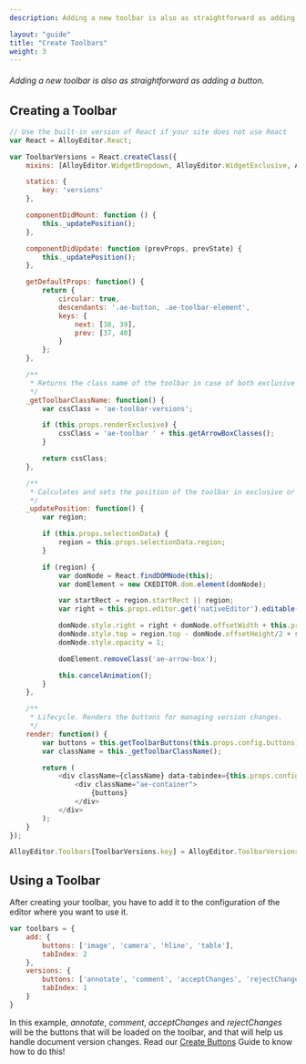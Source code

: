 ```yaml
---
description: Adding a new toolbar is also as straightforward as adding a button.

layout: "guide"
title: "Create Toolbars"
weight: 3
---
```


###### Adding a new toolbar is also as straightforward as adding a button.

<article id="article1">

## Creating a Toolbar

```javascript
// Use the built-in version of React if your site does not use React
var React = AlloyEditor.React;

var ToolbarVersions = React.createClass({
    mixins: [AlloyEditor.WidgetDropdown, AlloyEditor.WidgetExclusive, AlloyEditor.WidgetFocusManager, AlloyEditor.ToolbarButtons, AlloyEditor.WidgetPosition, AlloyEditor.WidgetArrowBox],

    statics: {
        key: 'versions'
    },

    componentDidMount: function () {
        this._updatePosition();
    },

    componentDidUpdate: function (prevProps, prevState) {
        this._updatePosition();
    },

    getDefaultProps: function() {
        return {
            circular: true,
            descendants: '.ae-button, .ae-toolbar-element',
            keys: {
                next: [38, 39],
                prev: [37, 40]
            }
        };
    },

    /**
     * Returns the class name of the toolbar in case of both exclusive and normal mode.
     */
    _getToolbarClassName: function() {
        var cssClass = 'ae-toolbar-versions';

        if (this.props.renderExclusive) {
            cssClass = 'ae-toolbar ' + this.getArrowBoxClasses();
        }

        return cssClass;
    },

    /**
     * Calculates and sets the position of the toolbar in exclusive or normal mode.
     */
    _updatePosition: function() {
        var region;

        if (this.props.selectionData) {
            region = this.props.selectionData.region;
        }

        if (region) {
            var domNode = React.findDOMNode(this);
            var domElement = new CKEDITOR.dom.element(domNode);

            var startRect = region.startRect || region;
            var right = this.props.editor.get('nativeEditor').editable().getClientRect().right;

            domNode.style.right = right + domNode.offsetWidth + this.props.gutterExclusive.left + 'px';
            domNode.style.top = region.top - domNode.offsetHeight/2 + startRect.height/2 + 'px';
            domNode.style.opacity = 1;

            domElement.removeClass('ae-arrow-box');

            this.cancelAnimation();
        }
    },

    /**
     * Lifecycle. Renders the buttons for managing version changes.
     */
    render: function() {
        var buttons = this.getToolbarButtons(this.props.config.buttons);
        var className = this._getToolbarClassName();

        return (
            <div className={className} data-tabindex={this.props.config.tabIndex || 0} onFocus={this.focus} onKeyDown={this.handleKey} tabIndex="-1">
                <div className="ae-container">
                    {buttons}
                </div>
            </div>
        );
    }
});

AlloyEditor.Toolbars[ToolbarVersions.key] = AlloyEditor.ToolbarVersions = ToolbarVersions;
```

</article>

<article id="article2">

## Using a Toolbar

<p>After creating your toolbar, you have to add it to the configuration of the editor where you want to use it.</p>

```javascript
var toolbars = {
    add: {
        buttons: ['image', 'camera', 'hline', 'table'],
        tabIndex: 2
    },
    versions: {
        buttons: ['annotate', 'comment', 'acceptChanges', 'rejectChanges'],
        tabIndex: 1
    }
}
```

<p>In this example, <em>annotate</em>, <em>comment</em>, <em>acceptChanges</em> and <em>rejectChanges</em> will be the buttons that will be loaded on the toolbar, and that will help us handle document version changes. Read our <a href="/docs/develop/create/create_buttons.html">Create Buttons</a> Guide to know how to do this!</p>

</article>


